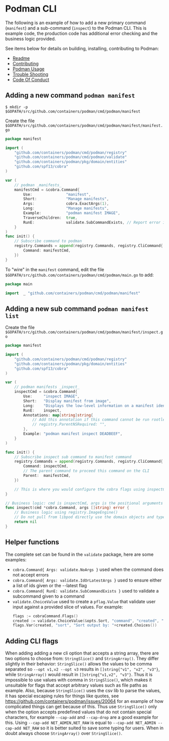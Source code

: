 # Podman CLI

The following is an example of how to add a new primary command (`manifest`) and a sub-command (`inspect`) to the Podman CLI.
This is example code, the production code has additional error checking and the business logic provided.

See items below for details on building, installing, contributing to Podman:
 - [Readme](README.md)
 - [Contributing](../../CONTRIBUTING.md)
 - [Podman Usage](../../transfer.md)
 - [Trouble Shooting](../../troubleshooting.md)
 - [Code Of Conduct](../../CODE-OF-CONDUCT.md)

## Adding a new command `podman manifest`
```shell script
$ mkdir -p $GOPATH/src/github.com/containers/podman/cmd/podman/manifest
```
Create the file ```$GOPATH/src/github.com/containers/podman/cmd/podman/manifest/manifest.go```
```go
package manifest

import (
    "github.com/containers/podman/cmd/podman/registry"
    "github.com/containers/podman/cmd/podman/validate"
    "github.com/containers/podman/pkg/domain/entities"
    "github.com/spf13/cobra"
)

var (
    // podman _manifests_
    manifestCmd = &cobra.Command{
        Use:               "manifest",
        Short:             "Manage manifests",
        Args:              cobra.ExactArgs(1),
        Long:              "Manage manifests",
        Example:           "podman manifest IMAGE",
        TraverseChildren:  true,
        RunE:              validate.SubCommandExists, // Report error if there is no sub command given
    }
)
func init() {
    // Subscribe command to podman
    registry.Commands = append(registry.Commands, registry.CliCommand{
        Command: manifestCmd,
    })
}
```
To "wire" in the `manifest` command, edit the file ```$GOPATH/src/github.com/containers/podman/cmd/podman/main.go``` to add:
```go
package main

import	_ "github.com/containers/podman/cmd/podman/manifest"
```

## Adding a new sub command `podman manifest list`
Create the file ```$GOPATH/src/github.com/containers/podman/cmd/podman/manifest/inspect.go```
```go
package manifest

import (
    "github.com/containers/podman/cmd/podman/registry"
    "github.com/containers/podman/pkg/domain/entities"
    "github.com/spf13/cobra"
)

var (
    // podman manifests _inspect_
    inspectCmd = &cobra.Command{
        Use:     "inspect IMAGE",
        Short:   "Display manifest from image",
        Long:    "Displays the low-level information on a manifest identified by image name or ID",
        RunE:    inspect,
        Annotations: map[string]string{
            // Add this annotation if this command cannot be run rootless
            // registry.ParentNSRequired: "",
        },
        Example: "podman manifest inspect DEADBEEF",
    }
)

func init() {
    // Subscribe inspect sub command to manifest command
    registry.Commands = append(registry.Commands, registry.CliCommand{
        Command: inspectCmd,
        // The parent command to proceed this command on the CLI
        Parent:  manifestCmd,
    })

    // This is where you would configure the cobra flags using inspectCmd.Flags()
}

// Business logic: cmd is inspectCmd, args is the positional arguments from os.Args
func inspect(cmd *cobra.Command, args []string) error {
    // Business logic using registry.ImageEngine()
    // Do not pull from libpod directly use the domain objects and types
    return nil
}
```

## Helper functions

The complete set can be found in the `validate` package, here are some examples:

 - `cobra.Command{ Args: validate.NoArgs }` used when the command does not accept errors
 - `cobra.Command{ Args: validate.IdOrLatestArgs }` used to ensure either a list of ids given or the --latest flag
 - `cobra.Command{ RunE: validate.SubCommandExists }` used to validate a subcommand given to a command
 - `validate.ChoiceValue` used to create a `pflag.Value` that validate user input against a provided slice of values. For example:
    ```go
    flags := cobraCommand.Flags()
    created := validate.ChoiceValue(&opts.Sort, "command", "created", "id", "image", "names", "runningfor", "size", "status")
    flags.Var(created, "sort", "Sort output by: "+created.Choices())
    ```

## Adding CLI flags

When adding adding a new cli option that accepts a string array, there are two options to choose from: `StringSlice()` and `StringArray()`.
They differ slightly in their behavior: `StringSlice()` allows the values to be comma separated so `--opt v1,v2 --opt v3` results in
`[]string{"v1", "v2", "v3"}`, while `StringArray()`  would result in `[]string{"v1,v2", "v3"}`. Thus it is impossible to use values with comma in `StringSlice()`, which makes it unsuitable for flags that accept arbitrary values such as file paths as example. Also, because `StringSlice()` uses the csv lib to parse the values, it has special escaping rules for things like quotes, see https://github.com/containers/podman/issues/20064 for an example of how complicated things can get because of this.
Thus use `StringSlice()` only when the option accepts predefined values that do not contain special characters, for example `--cap-add` and `--cap-drop` are a good example for this. Using `--cap-add NET_ADMIN,NET_RAW` is equal to `--cap-add NET_ADMIN --cap-add NET_RAW` so it is better suited to save some typing for users.
When in doubt always choose `StringArray()` over `StringSlice()`.
